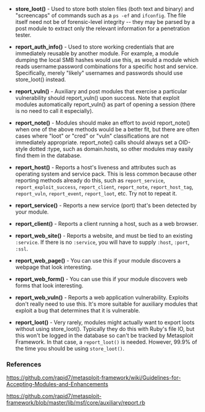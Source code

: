 * **store_loot()** - Used to store both stolen files (both text and binary) and "screencaps" of commands such as a ```ps -ef``` and ```ifconfig```. The file itself need not be of forensic-level integrity -- they may be parsed by a post module to extract only the relevant information for a penetration tester.

* **report_auth_info()** - Used to store working credentials that are immediately reusable by another module. For example, a module dumping the local SMB hashes would use this, as would a module which reads username:password combinations for a specific host and service. Specifically, merely "likely" usernames and passwords should use store_loot() instead.

* **report_vuln()** - Auxiliary and post modules that exercise a particular vulnerability should report_vuln() upon success. Note that exploit modules automatically report_vuln() as part of opening a session (there is no need to call it especially).

* **report_note()** - Modules should make an effort to avoid report_note() when one of the above methods would be a better fit, but there are often cases where "loot" or "cred" or "vuln" classifications are not immediately appropriate. report_note() calls should always set a OID-style dotted :type, such as domain.hosts, so other modules may easily find them in the database.

* **report_host()** - Reports a host's liveness and attributes such as operating system and service pack. This is less common because other reporting methods already do this, such as ```report_service```, ```report_exploit_success```, ```report_client```, ```report_note```, ```report_host_tag```, ```report_vuln```, ```report_event```, ```report_loot```, etc. Try not to repeat it.

* **report_service()** - Reports a new service (port) that's been detected by your module.

* **report_client()** - Reports a client running a host, such as a web browser.

* **report_web_site()** - Reports a website, and must be tied to an existing ```:service```. If there is no ```:service```, you will have to supply ```:host```, ```:port```, ```:ssl```.

* **report_web_page()** - You can use this if your module discovers a webpage that look interesting.

* **report_web_form()** - You can use this if your module discovers web forms that look interesting.

* **report_web_vuln()** - Reports a web application vulnerability. Exploits don't really need to use this. It's more suitable for auxiliary modules that exploit a bug that determines that it is vulnerable.

* **report_loot()** - Very rarely, modules might actually want to export loots without using store_loot(). Typically they do this with Ruby's file IO, but this won't be logged in the database so can't be tracked by Metasploit Framework. In that case, a ```report_loot()``` is needed. However, 99.9% of the time you should be using ```store_loot()```.

### References

https://github.com/rapid7/metasploit-framework/wiki/Guidelines-for-Accepting-Modules-and-Enhancements

https://github.com/rapid7/metasploit-framework/blob/master/lib/msf/core/auxiliary/report.rb
